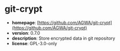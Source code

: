 # git-crypt

- **homepage**: [https://github.com/AGWA/git-crypt](https://github.com/AGWA/git-crypt)
- **version**: 0.7.0
- **description**: Store encrypted data in git repository
- **license**: GPL-3.0-only

